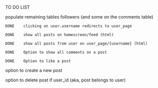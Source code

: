 TO DO LIST

populate remaining tables
    followers
    (and some on the comments table)

    DONE    clicking on user.username redirects to user_page

    DONE    show all posts on homescreen/feed (html)

    DONE    show all posts from user on user_page/{username} (html)

    DONE    Option to show all comments on a post

    DONE    Option to like a post

option to create a new post

option to delete post if user_id (aka, post belongs to user)